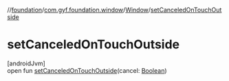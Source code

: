 //[foundation](../../../index.md)/[com.gyf.foundation.window](../index.md)/[Window](index.md)/[setCanceledOnTouchOutside](set-canceled-on-touch-outside.md)

# setCanceledOnTouchOutside

[androidJvm]\
open fun [setCanceledOnTouchOutside](set-canceled-on-touch-outside.md)(cancel: [Boolean](https://kotlinlang.org/api/core/kotlin-stdlib/kotlin/-boolean/index.html))